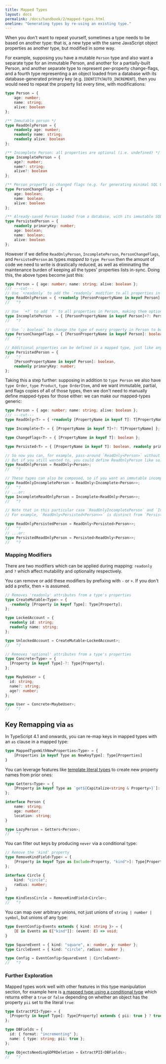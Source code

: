 ```yaml
---
title: Mapped Types
layout: docs
permalink: /docs/handbook/2/mapped-types.html
oneline: "Generating types by re-using an existing type."
---
```


When you don't want to repeat yourself, sometimes a type needs to be based on another type: that is, a new type with the same JavaScript object properties as another type, but modified in some way.

For example, supposing you have a mutable `Person` type and also want a separate type for an immutable Person, and another for a partially-built Person, and another separate type to represent per-property change-flags, and a fourth type representing a an object loaded from a database with its database-generated primary key (e.g. `IDENTITY`/`AUTO_INCREMENT`), then you would need to repeat the property list every time, with modifications:

```ts twoslash
type Person = {
    age: number;
    name: string;
    alive: boolean
};

/** Immutable person */
type ReadOnlyPerson = {
    readonly age: number;
    readonly name: string;
    readonly alive: boolean
};

/** Incomplete Person: all properties are optional (i.e. undefined) */
type IncompletePerson = {
    age?: number;
    name?: string;
    alive?: boolean
};

/** Person property is-changed flags (e.g. for generating minimal SQL UPDATE statements)  */
type PersonChangeFlags = {
    age: boolean;
    name: boolean;
    alive: boolean
};

/** Already-saved Person loaded from a database, with its immutable SQL IDENTITY primary key property  */
type PersistedPerson = {
    readonly primaryKey: number;
    age: boolean;
    name: boolean;
    alive: boolean
};
```

However if we define `ReadOnlyPerson`, `IncompletePerson`, `PersonChangeFlags`, and `PersistedPerson` as types _mapped to_ `type Person` then the amount of code we need to write is drastically reduced, as well as eliminating the maintenance burden of keeping all the types' properties lists in-sync. Doing this, the above types become just this:

```ts twoslash
type Person = { age: number; name: string; alive: boolean };
/// ---cut---
// Use `+readonly` to add the `readonly` modifier to all properties in Person:
type ReadOnlyPerson = { +readonly [PersonPropertyName in keyof Person]: Person[PersonPropertyName] };
//   ^?

// Use  `+?` to add `?` to all properties in Person, making them optional (i.e. maybe-undefined):
type IncompletePerson  = { [PersonPropertyName in keyof Person]+?: Person[PersonPropertyName] };
//   ^?

// Use `: boolean` to change the type of every property in Person to boolean:
type PersonChangeFlags = { [PersonPropertyName in keyof Person]: boolean };
//   ^?

// Additional properties can be defined in a mapped type, just like any other type:
type PersistedPerson = {
//   ^?
    [PersonPropertyName in keyof Person]: boolean,
    readonly primaryKey: number;
};
```

Taking this a step further: supposing in addition to `type Person` we also have `type Order`, `type Product`, `type OrderItem`, and we want immutable, partial, and flags copies of all of those types, then we don't need to manually define mapped-types for those either: we can make our mapped-types generic:

```ts twoslash
type Person = { age: number; name: string; alive: boolean };
/// ---cut---
type ReadOnly<T> = { +readonly [PropertyName in keyof T]: T[PropertyName] };

type Incomplete<T> = { [PropertyName in keyof T]+?: T[PropertyName] };

type ChangeFlags<T> = { [PropertyName in keyof T]: boolean };

type Persisted<T> = { [PropertyName in keyof T]: boolean, readonly primaryKey: number };

// So now you can, for example, pass-around `ReadOnly<Person>` without needing to define `type ReadOnlyPerson`.
// But if you still wanted to, you could define ReadOnlyPerson like so:
type ReadOnlyPerson = ReadOnly<Person>;
//   ^?

// These types can also be composed, so if you want an immutable incomplete Person you can do this:
type ReadOnlyIncompletePerson = ReadOnly<Incomplete<Person>>;
//   ^?
// ...or:
type IncompleteReadOnlyPerson = Incomplete<ReadOnly<Person>>;
//   ^?

// Note that in this particular case `ReadOnlyIncompletePerson` and `IncompleteReadOnlyPerson` are equivalent, but this is not universally true.
// For example, `ReadOnly<Persisted<Person>>` is distinct from `Persisted<ReadOnly<Person>`.

type ReadOnlyPersistedPerson = ReadOnly<Persisted<Person>>;
//   ^?
// ...or:
type PersistedReadOnlyPerson = Persisted<ReadOnly<Person>>;
//   ^?
```

### Mapping Modifiers

There are two modifiers which can be applied during mapping: `readonly` and `?` which affect mutability and optionality respectively.

You can remove or add these modifiers by prefixing with `-` or `+`. If you don't add a prefix, then `+` is assumed.

```ts twoslash
// Removes 'readonly' attributes from a type's properties
type CreateMutable<Type> = {
  -readonly [Property in keyof Type]: Type[Property];
};

type LockedAccount = {
  readonly id: string;
  readonly name: string;
};

type UnlockedAccount = CreateMutable<LockedAccount>;
//   ^?
```

```ts twoslash
// Removes 'optional' attributes from a type's properties
type Concrete<Type> = {
  [Property in keyof Type]-?: Type[Property];
};

type MaybeUser = {
  id: string;
  name?: string;
  age?: number;
};

type User = Concrete<MaybeUser>;
//   ^?
```

## Key Remapping via `as`

In TypeScript 4.1 and onwards, you can re-map keys in mapped types with an `as` clause in a mapped type:

```ts
type MappedTypeWithNewProperties<Type> = {
    [Properties in keyof Type as NewKeyType]: Type[Properties]
}
```

You can leverage features like [template literal types](/docs/handbook/2/template-literal-types.html) to create new property names from prior ones:

```ts twoslash
type Getters<Type> = {
    [Property in keyof Type as `get${Capitalize<string & Property>}`]: () => Type[Property]
};

interface Person {
    name: string;
    age: number;
    location: string;
}

type LazyPerson = Getters<Person>;
//   ^?
```

You can filter out keys by producing `never` via a conditional type:

```ts twoslash
// Remove the 'kind' property
type RemoveKindField<Type> = {
    [Property in keyof Type as Exclude<Property, "kind">]: Type[Property]
};

interface Circle {
    kind: "circle";
    radius: number;
}

type KindlessCircle = RemoveKindField<Circle>;
//   ^?
```

You can map over arbitrary unions, not just unions of `string | number | symbol`, but unions of any type:

```ts twoslash
type EventConfig<Events extends { kind: string }> = {
    [E in Events as E["kind"]]: (event: E) => void;
}

type SquareEvent = { kind: "square", x: number, y: number };
type CircleEvent = { kind: "circle", radius: number };

type Config = EventConfig<SquareEvent | CircleEvent>
//   ^?
```

### Further Exploration

Mapped types work well with other features in this type manipulation section, for example here is [a mapped type using a conditional type](/docs/handbook/2/conditional-types.html) which returns either a `true` or `false` depending on whether an object has the property `pii` set to the literal `true`:

```ts twoslash
type ExtractPII<Type> = {
  [Property in keyof Type]: Type[Property] extends { pii: true } ? true : false;
};

type DBFields = {
  id: { format: "incrementing" };
  name: { type: string; pii: true };
};

type ObjectsNeedingGDPRDeletion = ExtractPII<DBFields>;
//   ^?
```

